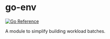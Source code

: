 # go-env

[![Go Reference](https://pkg.go.dev/badge/github.com/jasonhancock/go-batcher.svg)](https://pkg.go.dev/github.com/jasonhancock/go-batcher)

A module to simplify building workload batches.
